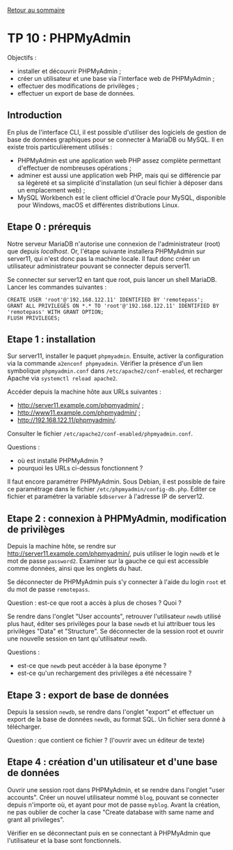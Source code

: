 [Retour au sommaire](../../README.md)

# TP 10 : PHPMyAdmin

Objectifs :

- installer et découvrir PHPMyAdmin ;
- créer un utilisateur et une base via l'interface web de PHPMyAdmin ;
- effectuer des modifications de privilèges ;
- effectuer un export de base de données.

## Introduction

En plus de l'interface CLI, il est possible d'utiliser des logiciels de
gestion de base de données graphiques pour se connecter à MariaDB ou MySQL. Il
en existe trois particulièrement utilisés :

- PHPMyAdmin est une application web PHP assez complète permettant d'effectuer
  de nombreuses opérations ;
- adminer est aussi une application web PHP, mais qui se différencie par sa
  légèreté et sa simplicité d'installation (un seul fichier à déposer dans un
  emplacement web) ;
- MySQL Workbench est le client officiel d'Oracle pour MySQL, disponible pour
  Windows, macOS et différentes distributions Linux.

## Etape 0 : prérequis

Notre serveur MariaDB n'autorise une connexion de l'administrateur (root) que
depuis *localhost*. Or, l'étape suivante installera PHPMyAdmin sur server11,
qui n'est donc pas la machine locale. Il faut donc créer un utilisateur
administrateur pouvant se connecter depuis server11.

Se connecter sur server12 en tant que root, puis lancer un shell MariaDB.
Lancer les commandes suivantes :

```
CREATE USER 'root'@'192.168.122.11' IDENTIFIED BY 'remotepass';
GRANT ALL PRIVILEGES ON *.* TO 'root'@'192.168.122.11' IDENTIFIED BY 'remotepass' WITH GRANT OPTION;
FLUSH PRIVILEGES;
```

## Etape 1 : installation

Sur server11, installer le paquet `phpmyadmin`. Ensuite, activer la
configuration via la commande `a2enconf phpmyadmin`. Vérifier la présence d'un
lien symbolique `phpmyadmin.conf` dans `/etc/apache2/conf-enabled`, et
recharger Apache via `systemctl reload apache2`. 

Accéder depuis la machine hôte aux URLs suivantes :
- http://server11.example.com/phpmyadmin/ ;
- http://www11.example.com/phpmyadmin/ ;
- http://192.168.122.11/phpmyadmin/.

Consulter le fichier `/etc/apache2/conf-enabled/phpmyadmin.conf`.

Questions :
- où est installé PHPMyAdmin ?
- pourquoi les URLs ci-dessus fonctionnent ?

Il faut encore paramétrer PHPMyAdmin. Sous Debian, il est possible de faire ce
paramétrage dans le fichier `/etc/phpmyadmin/config-db.php`. Editer ce fichier
et paramétrer la variable `$dbserver` à l'adresse IP de server12.

## Etape 2 : connexion à PHPMyAdmin, modification de privilèges

Depuis la machine hôte, se rendre sur http://server11.example.com/phpmyadmin/,
puis utiliser le login `newdb` et le mot de passe `password2`. Examiner sur la
gauche ce qui est accessible comme données, ainsi que les onglets du haut.

Se déconnecter de PHPMyAdmin puis s'y connecter à l'aide du login `root` et du
mot de passe `remotepass`.

Question : est-ce que root a accès à plus de choses ? Quoi ?

Se rendre dans l'onglet "User accounts", retrouver l'utilisateur `newdb`
utilisé plus haut, éditer ses privilèges pour la base `newdb` et lui attribuer
tous les privilèges "Data" et "Structure". Se déconnecter de la session root et
ouvrir une nouvelle session en tant qu'utilisateur `newdb`.

Questions :

- est-ce que `newdb` peut accéder à la base éponyme ?
- est-ce qu'un rechargement des privilèges a été nécessaire ?

## Etape 3 : export de base de données

Depuis la session `newdb`, se rendre dans l'onglet "export" et effectuer un
export de la base de données `newdb`, au format SQL. Un fichier sera donné à
télécharger.

Question : que contient ce fichier ? (l'ouvrir avec un éditeur de texte)

## Etape 4 : création d'un utilisateur et d'une base de données

Ouvrir une session root dans PHPMyAdmin, et se rendre dans l'onglet "user
accounts". Créer un nouvel utilisateur nommé `blog`, pouvant se connecter
depuis n'importe où, et ayant pour mot de passe `myblog`. Avant la création, ne
pas oublier de cocher la case "Create database with same name and grant all
privileges".

Vérifier en se déconnectant puis en se connectant à PHPMyAdmin que
l'utilisateur et la base sont fonctionnels.
